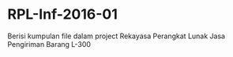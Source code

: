 # RPL-Inf-2016-01
Berisi kumpulan file dalam project Rekayasa Perangkat Lunak Jasa Pengiriman Barang L-300
